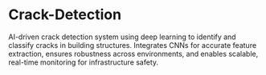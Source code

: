 # Crack-Detection
AI-driven crack detection system using deep learning to identify and classify cracks in building structures. Integrates CNNs for accurate feature extraction, ensures robustness across environments, and enables scalable, real-time monitoring for infrastructure safety.
